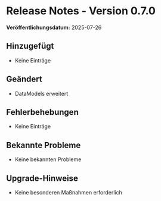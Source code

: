 # Release Notes - Version 0.7.0

**Veröffentlichungsdatum:** 2025-07-26

## Hinzugefügt
- Keine Einträge

## Geändert
- DataModels erweitert

## Fehlerbehebungen
- Keine Einträge

## Bekannte Probleme
- Keine bekannten Probleme

## Upgrade-Hinweise
- Keine besonderen Maßnahmen erforderlich
